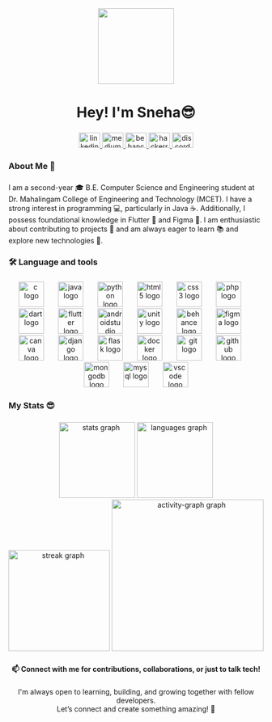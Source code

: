 <div align="center">
  <img height="150" src="https://media.giphy.com/media/M9gbBd9nbDrOTu1Mqx/giphy.gif"  />
</div>

###

<h1 align="center">Hey! I'm Sneha😎</h1>

###

<div align="center">
  <a href="https://www.linkedin.com/in/sneha-marimuthu-ab8a6527b/" target="_blank">
    <img src="https://raw.githubusercontent.com/maurodesouza/profile-readme-generator/master/src/assets/icons/social/linkedin/default.svg" width="42" height="30" alt="linkedin logo"  />
  </a>
  <a href="https://medium.com/@snehamarimuthu326" target="_blank">
    <img src="https://raw.githubusercontent.com/maurodesouza/profile-readme-generator/master/src/assets/icons/social/medium/default.svg" width="42" height="30" alt="medium logo"  />
  </a>
  <a href="https://www.behance.net/snehamarimuthu3" target="_blank">
    <img src="https://raw.githubusercontent.com/maurodesouza/profile-readme-generator/master/src/assets/icons/social/behance/default.svg" width="42" height="30" alt="behance logo"  />
  </a>
  <a href="https://www.hackerrank.com/profile/snehamarimuthu31" target="_blank">
    <img src="https://raw.githubusercontent.com/maurodesouza/profile-readme-generator/master/src/assets/icons/social/hackerrank/default.svg" width="42" height="30" alt="hackerrank logo"  />
  </a>
  <a href="https://discord.com/channels/@me" target="_blank">
    <img src="https://raw.githubusercontent.com/maurodesouza/profile-readme-generator/master/src/assets/icons/social/discord/default.svg" width="42" height="30" alt="discord logo"  />
  </a>
</div>

###

<h3 align="left">About Me  💫</h3>

###

<p align="left">I am a second-year 🎓 B.E. Computer Science and Engineering student at Dr. Mahalingam College of Engineering and Technology (MCET). I have a strong interest in programming 💻, particularly in Java ☕. Additionally, I possess foundational knowledge in Flutter 📱 and Figma 🎨. I am enthusiastic about contributing to projects 🤝 and am always eager to learn 📚 and explore new technologies 🚀.</p>

###

<h3 align="left">🛠 Language and tools</h3>

###

<div align="center">
  <img src="https://cdn.jsdelivr.net/gh/devicons/devicon/icons/c/c-original.svg" height="50" alt="c logo"  />
  <img width="20" />
  <img src="https://cdn.jsdelivr.net/gh/devicons/devicon/icons/java/java-original.svg" height="50" alt="java logo"  />
  <img width="20" />
  <img src="https://cdn.jsdelivr.net/gh/devicons/devicon/icons/python/python-original.svg" height="50" alt="python logo"  />
  <img width="20" />
  <img src="https://cdn.jsdelivr.net/gh/devicons/devicon/icons/html5/html5-original.svg" height="50" alt="html5 logo"  />
  <img width="20" />
  <img src="https://cdn.jsdelivr.net/gh/devicons/devicon/icons/css3/css3-original.svg" height="50" alt="css3 logo"  />
  <img width="20" />
  <img src="https://cdn.jsdelivr.net/gh/devicons/devicon/icons/php/php-original.svg" height="50" alt="php logo"  />
  <img width="20" />
  <img src="https://cdn.jsdelivr.net/gh/devicons/devicon/icons/dart/dart-original.svg" height="50" alt="dart logo"  />
  <img width="20" />
  <img src="https://cdn.jsdelivr.net/gh/devicons/devicon/icons/flutter/flutter-original.svg" height="50" alt="flutter logo"  />
  <img width="20" />
  <img src="https://cdn.jsdelivr.net/gh/devicons/devicon/icons/androidstudio/androidstudio-original.svg" height="50" alt="androidstudio logo"  />
  <img width="20" />
  <img src="https://cdn.jsdelivr.net/gh/devicons/devicon/icons/unity/unity-original.svg" height="50" alt="unity logo"  />
  <img width="20" />
  <img src="https://cdn.jsdelivr.net/gh/devicons/devicon/icons/behance/behance-original.svg" height="50" alt="behance logo"  />
  <img width="20" />
  <img src="https://cdn.jsdelivr.net/gh/devicons/devicon/icons/figma/figma-original.svg" height="50" alt="figma logo"  />
  <img width="20" />
  <img src="https://cdn.jsdelivr.net/gh/devicons/devicon/icons/canva/canva-original.svg" height="50" alt="canva logo"  />
  <img width="20" />
  <img src="https://cdn.jsdelivr.net/gh/devicons/devicon/icons/django/django-plain.svg" height="50" alt="django logo"  />
  <img width="20" />
  <img src="https://cdn.jsdelivr.net/gh/devicons/devicon/icons/flask/flask-original.svg" height="50" alt="flask logo"  />
  <img width="20" />
  <img src="https://cdn.jsdelivr.net/gh/devicons/devicon/icons/docker/docker-original.svg" height="50" alt="docker logo"  />
  <img width="20" />
  <img src="https://cdn.jsdelivr.net/gh/devicons/devicon/icons/git/git-original.svg" height="50" alt="git logo"  />
  <img width="20" />
  <img src="https://cdn.jsdelivr.net/gh/devicons/devicon/icons/github/github-original.svg" height="50" alt="github logo"  />
  <img width="20" />
  <img src="https://cdn.jsdelivr.net/gh/devicons/devicon/icons/mongodb/mongodb-original.svg" height="50" alt="mongodb logo"  />
  <img width="20" />
  <img src="https://cdn.jsdelivr.net/gh/devicons/devicon/icons/mysql/mysql-original.svg" height="50" alt="mysql logo"  />
  <img width="20" />
  <img src="https://cdn.jsdelivr.net/gh/devicons/devicon/icons/vscode/vscode-original.svg" height="50" alt="vscode logo"  />
</div>

###

<h3 align="left">My Stats 😎</h3>

###

<div align="center">
  <img src="https://github-readme-stats.vercel.app/api?username=snehamuthu326&hide_title=true&hide_rank=false&show_icons=true&include_all_commits=true&count_private=true&disable_animations=false&theme=codeSTACKr&locale=en&hide_border=true&order=1" height="150" alt="stats graph"  />
  <img src="https://github-readme-stats.vercel.app/api/top-langs?username=snehamuthu326&locale=en&hide_title=true&layout=compact&card_width=320&langs_count=7&theme=codeSTACKr&hide_border=true&order=2" height="150" alt="languages graph"  />
  <img src="https://streak-stats.demolab.com?user=snehamuthu326&locale=en&mode=weekly&theme=codeSTACKr&hide_border=true&border_radius=3&order=3" height="200" alt="streak graph"  />
  <img src="https://github-readme-activity-graph.vercel.app/graph?username=snehamuthu326&radius=16&theme=high-contrast&area=true&order=5&hide_border=true&hide_title=false" height="300" alt="activity-graph graph"  />
</div>

###

<h4 align="center">📫 Connect with me for contributions, collaborations, or just to talk tech!</h4>

###

<p align="center">I'm always open to learning, building, and growing together with fellow developers.<br>Let’s connect and create something amazing! 🚀</p>

###

<!---
👋 Hi, I’m Sneha M

👀 I’m interested in coding, technology, and exploring new tools in field of software development. I’m not only passionate about coding but also enjoy keeping up with music, sports, and the latest trends. I believe that a well-rounded perspective helps me stay inspired and creative in all my projects.

🌱 I’m currently learning backend development with tools and frameworks like Node.js and Django to build robust and scalable applications. I’m also improving my skills in Flutter by learning various widgets and tools for cross-platform development, and I’m diving into UI/UX design using Figma to add a creative edge to my technical projects.

💞️ I’m looking to collaborate on open-source projects, innovative application ideas, and any tech-related projects that provide hands-on learning opportunities and problem-solving challenges.

📫 How to reach me:

Email: snehamarimuthu326@gmail.com

LinkedIn: www.linkedin.com/in/sneha-marimuthu-ab8a6527b

GitHub: @snehamuthu326

My ultimate goal is to build a successful career in software development, with a focus on backend development. I’m continuously learning, building, and collaborating on projects that enhance my skills and push me closer to my dreams.

Thank you for visiting my GitHub! Feel free to connect, collaborate, or follow along as I continue this exciting journey. ✨

snehamuthu326/snehamuthu326 is a ✨ special ✨ repository because its `README.md` (this file) appears on your GitHub profile.
You can click the Preview link to take a look at your changes.
--->
